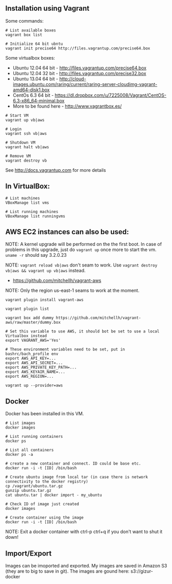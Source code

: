 Installation using Vagrant
-------------------------


Some commands:

```
# List available boxes
vagrant box list

# Initialize 64 bit ubntu
vagrant init precise64 http://files.vagrantup.com/precise64.box
```

Some virtualbox boxes:

 * Ubuntu 12.04 64 bit - http://files.vagrantup.com/precise64.box
 * Ubuntu 12.04 32 bit - http://files.vagrantup.com/precise32.box
 * Ubuntu 13.04 64 bit - http://cloud-images.ubuntu.com/raring/current/raring-server-cloudimg-vagrant-amd64-disk1.box
 * CentOs 6.3 64 bit   - https://dl.dropbox.com/u/7225008/Vagrant/CentOS-6.3-x86_64-minimal.box
 * More to be found here - http://www.vagrantbox.es/



```
# Start VM
vagrant up vb|aws

# Login
vagrant ssh vb|aws

# Shutdown VM
vagrant halt vb|aws

# Remove VM
vagrant destroy vb
```

See http://docs.vagrantup.com for more details




## In VirtualBox:

```
# List machines
VBoxManage list vms

# List running machines
VBoxManage list runningvms
```


## AWS EC2 instances can also be used:

NOTE: A kernel upgrade will be performed on the the first boot. In case of problems
in this upgrade, just do `vagrant up` once more to start the vm. `uname -r` should
say 3.2.0.23

NOTE: `vagrant reload vb|aws` don't seam to work. Use `vagrant destroy vb|aws && vagrant up vb|aws` instead.



 * https://github.com/mitchellh/vagrant-aws


NOTE: Only the region us-east-1 seams to work at the moment.

```
vagrant plugin install vagrant-aws

vagrant plugin list

vagrant box add dummy https://github.com/mitchellh/vagrant-aws/raw/master/dummy.box

# Set this variable to use AWS, it should bot be set to use a local Virtualbox instead
export VAGRANT_AWS='Yes'

# These environment variables need to be set, put in bashrc/bach_profile env 
export AWS_API_KEY=...
export AWS_API_SECRET=...
export AWS_PRIVATE_KEY_PATH=...
export AWS_KEYAIR_NAME=...
export AWS_REGION=...

vagrant up --provider=aws
```



Docker
-----


Docker has been installed in this VM.


```
# List images
docker images

# List running containers
docker ps

# List all containers
docker ps -a

# create a new container and connect. ID could be base etc.
docker run -i -t [ID] /bin/bash

# Create ubuntu image from local tar (in case there is network connectivity to the docker registry)
cp /vagrant/ubuntu.tar.gz
gunzip ubuntu.tar.gz
cat ubuntu.tar | docker import - my_ubuntu 

# Check ID of image just created
docker images

# Create container using the image
docker run -i -t [ID] /bin/bash
```

NOTE: Exit a docker container with ctrl-p ctrl+q if you don't want to shut it down!


## Import/Export

Images can be imoported and exported. My images are saved in Amazon S3 (they are to big to save in git).
The images are gound here: s3://gizur-docker


